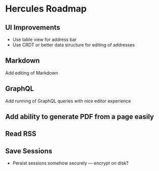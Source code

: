 #  Hercules Roadmap

## UI Improvements

- Use table view for address bar
- Use CRDT or better data structure for editing of addresses

## Markdown

Add editing of Markdown

## GraphQL

Add running of GraphQL queries with nice editor experience

## Add ability to generate PDF from a page easily

## Read RSS

## Save Sessions

- Persist sessions somehow securely — encrypt on disk?
